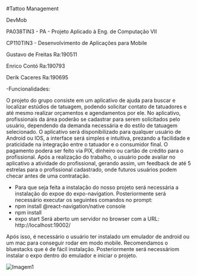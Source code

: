 #Tattoo Management

DevMob

PA038TIN3 - PA - Projeto Aplicado à Eng. de Computação VII

CP110TIN3 - Desenvolvimento de Aplicações para Mobile

Gustavo de Freitas Ra:190511

Enrico Contó       Ra:190793

Derik  Caceres     Ra:190695

-Funcionalidades:

O projeto do grupo consiste em um aplicativo de ajuda para buscar e localizar estúdios de tatuagem, podendo solicitar contato de tatuadores e até mesmo realizar orçamentos e agendamentos por ele.
No aplicativo, profissionais da área poderão se cadastrar para serem solicitados pelo usuário, dependendo da demanda necessária e do estilo de tatuagem selecionado.
O aplicativo será disponibilizado para qualquer usuário de Android ou IOS, a interface será simples e intuitiva, prezando a facilidade e praticidade na integração entre o tatuador e o consumidor final.
O pagamento podera ser feito via PIX, dinheiro ou cartão de crédito para o profissional. Após a realização do trabalho, o usuário pode avaliar no aplicativo a atividade do profissional, gerando assim, um feedback de até 5 estrelas para o profissional cadastrado, onde futuros usuários podem checar antes de uma contratação.


- Para que seja feita a instalação do nosso projeto será necessária a instalação do expoe do expo-navigation. 
Posteriormente será necessário executar os seguintes comandos no prompt:
- npm install @react-navigation/native console
- npm install
- expo start
Será aberto um servidor no browser com a URL: http://localhost:19002/

Após isso, é necessário o usuário ter instalado um emulador de android ou um mac para conseguir rodar em modo mobile. Recomendamos o bluestacks que é de fácil instalação.
Posteriormente será necessáriom instalar o expo dentro do emulador e iniciar o projeto.

![Imagem1](https://user-images.githubusercontent.com/70244513/170160916-d4811bbe-8d9c-416c-8a22-0c08d2fb00d2.jpg)


